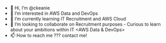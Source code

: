 - 👋 Hi, I’m @ckeanie
- 👀 I’m interested in AWS Data and DevOps
- 🌱 I’m currently learning IT Recruitment and AWS Cloud
- 💞️ I’m looking to collaborate on Recruitment purposes - Curious to learn about your ambitions within IT <AWS Data & DevOps>
- 📫 How to reach me ??? contact me!

<!---
ckeanie/ckeanie is a ✨ special ✨ repository because its `README.md` (this file) appears on your GitHub profile.
You can click the Preview link to take a look at your changes.
--->
